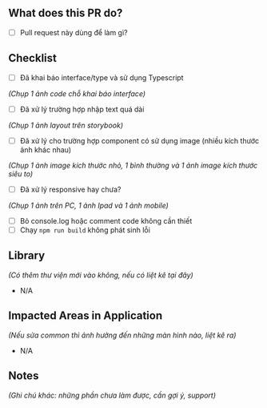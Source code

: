 ## What does this PR do?

- [ ] Pull request này dùng để làm gì?

## Checklist

- [ ] Đã khai báo interface/type và sử dụng Typescript

_(Chụp 1 ảnh code chỗ khai báo interface)_

- [ ] Đã xử lý trường hợp nhập text quá dài

_(Chụp 1 ảnh layout trên storybook)_

- [ ] Đã xử lý cho trường hợp component có sử dụng image (nhiều kích thước ảnh khác nhau)

_(Chụp 1 ảnh image kích thước nhỏ, 1 bình thường và 1 ảnh image kích thước siêu to)_

- [ ] Đã xử lý responsive hay chưa?

_(Chụp 1 ảnh trên PC, 1 ảnh Ipad và 1 ảnh mobile)_

- [ ] Bỏ console.log hoặc comment code không cần thiết
- [ ] Chạy ```npm run build``` không phát sinh lỗi

## Library

_(Có thêm thư viện mới vào không, nếu có liệt kê tại đây)_

- N/A

## Impacted Areas in Application

_(Nếu sửa common thì ảnh hưởng đến những màn hình nào, liệt kê ra)_

- N/A

## Notes

_(Ghi chú khác: những phần chưa làm được, cần gợi ý, support)_